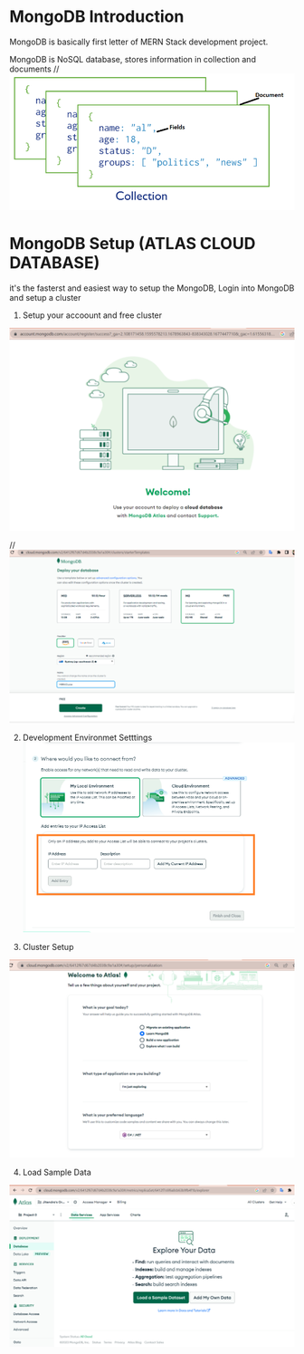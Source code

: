 # MongoDB Introduction
MongoDB is basically first letter of MERN Stack development project.

MongoDB is NoSQL database, stores information in collection and documents
//![MongoDB Collection,Document and Field](https://raw.githubusercontent.com/jitendrasoni/MERNStack/main/References/images/MERN-MongoDB-Collection-Document-Field-Definatin.png)

# MongoDB Setup (ATLAS CLOUD DATABASE)
it's the fasterst and easiest way to setup the MongoDB, Login into MongoDB and setup a cluster

1.	Setup your accoount and free cluster

![setup first step](https://raw.githubusercontent.com/jitendrasoni/MERNStack/main/Setup/MongoDB/images/Setup%20First%20step.png)

//![Setup the MongoDB Account](https://raw.githubusercontent.com/jitendrasoni/MERNStack/main/Setup/MongoDB/images/MongoDB%20Setup%20First%20Free%20Cluster.png)

2.	Development Environmet Setttings
![Development environment setttings](https://raw.githubusercontent.com/jitendrasoni/MERNStack/main/Setup/MongoDB/images/MongoDB%20Setup%20Development%20environment%20setttings.png)

3.	Cluster Setup

![Cluster Settings](https://raw.githubusercontent.com/jitendrasoni/MERNStack/main/Setup/MongoDB/images/MongoDB%20Setup%20Second%20Step.png)

4.	Load Sample Data 

![Load Sample Data](https://github.com/jitendrasoni/MERNStack/blob/main/Setup/MongoDB/images/06%20MongoDB%20Setup%20Load%20Sample%20Data.png)

